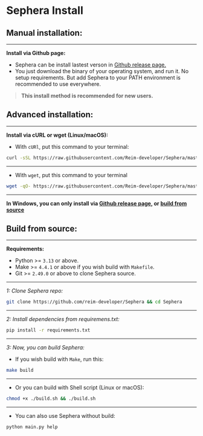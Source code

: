 # **Sephera Install**

## Manual installation:
---
**Install via Github page:**

* Sephera can be install lastest verson in [Github release page.](https://github.com/Reim-developer/Sephera/releases)
* You just download the binary of your operating system, and run it. No setup requirements. But add Sephera to your PATH environment is recommended to use everywhere.
> **This install method is recommended for new users.**

## Advanced installation:
---
**Install via cURL or wget (Linux/macOS):**

* With `cURl`, put this command to your terminal:
```bash
curl -sSL https://raw.githubusercontent.com/Reim-developer/Sephera/master/install.sh | bash
```
---
* With `wget`, put this command to your terminal
```bash
wget -qO- https://raw.githubusercontent.com/Reim-developer/Sephera/master/install.sh | bash
```
---
**In Windows, you can only install via [Github release page](https://github.com/Reim-developer/Sephera/releases), or [build from source](#build-from-source)**

## Build from source:
---
**Requirements:**

* Python >= `3.13` or above.
* Make >= `4.4.1` or above if you wish build with `Makefile`.
* Git >= `2.49.0` or above to clone Sephera source.
---

*1: Clone Sephera repo:*
```bash
git clone https://github.com/reim-developer/Sephera && cd Sephera
```
---
*2: Install dependencies from requiremens.txt:*
```bash
pip install -r requirements.txt
```
---
*3: Now, you can build Sephera:*

* If you wish build with `Make`, run this:
```bash
make build
```
---
* Or you can build with Shell script (Linux or macOS):
```bash
chmod +x ./build.sh && ./build.sh
```
---
* You can also use Sephera without build:
```bash
python main.py help 
```
